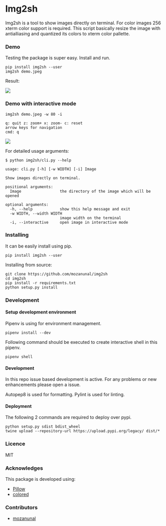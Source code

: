 # Img2sh

Img2sh is a tool to show images directly on terminal.
For color images 256 xterm color support is required. This script basically resize the image with antialliasing and quantized its colors to xterm color pallette.


### Demo

Testing the package is super easy. Install and run.

```
pip install img2sh --user
img2sh demo.jpeg
```

Result:
 
![](https://user-images.githubusercontent.com/13440502/52919655-aa89d400-3315-11e9-8c4a-7a7e057b8fa4.png) 

<!--![](https://user-images.githubusercontent.com/13440502/59116723-e0020e00-8954-11e9-8d3a-e482ec543368.png)-->

### Demo with interactive mode

```
img2sh demo.jpeg -w 80 -i

q: quit z: zoom+ x: zoom- c: reset 
arrow keys for navigation 
cmd: q
```

![](https://user-images.githubusercontent.com/13440502/59120360-e34dc780-895d-11e9-8b2a-1d7ea5b25fe4.gif)



For detailed usage arguments:

```
$ python img2sh/cli.py --help

usage: cli.py [-h] [-w WIDTH] [-i] Image

Show images directly on terminal.

positional arguments:
  Image                 the directory of the image which will be opened

optional arguments:
  -h, --help            show this help message and exit
  -w WIDTH, --width WIDTH
                        image width on the terminal
  -i, --interactive     open image in interactive mode
  ```

### Installing

It can be easily install using pip.

```
pip install img2sh --user
```

Installing from source:

```
git clone https://github.com/mozanunal/img2sh
cd img2sh
pip install -r requirements.txt
python setup.py install
```


### Development

#### Setup development environment

Pipenv is using for environment management. 

```
pipenv install --dev
```

Following command should be executed to create interactive shell in this pipenv.
```
pipenv shell
```

#### Development

In this repo issue based development is active. For any problems or new enhancements please open a issue.

Autopep8 is used for formatting.
Pylint is used for linting.

#### Deployment

The following 2 commands are required to deploy over pypi.
```
python setup.py sdist bdist_wheel
twine upload --repository-url https://upload.pypi.org/legacy/ dist/*
```

### Licence

MIT

### Acknowledges
This package is developed using:
- [Pillow](https://pillow.readthedocs.io/en/stable/installation.html)
- [colored](https://gitlab.com/dslackw/colored)


### Contributors
- [mozanunal](https://github.com/mozanunal)
